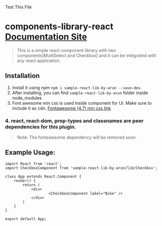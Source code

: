 Test This File

# components-library-react [Documentation Site](https://arun-ravichandran-1101.netlify.app/)

> This is a simple react component library with two components[MultiSelect and Checkbox] and it can be integrated with any react application.
## Installation
1. Install it using npm `npm i sample-react-lib-by-arun --save-dev`.
2. After installing, you can find `sample-react-lib-by-arun` folder inside node_modules
3. Font awesome min css is used inside component for UI. Make sure to include it as cdn.
	[Fontawesome (4.7) min css link](https://cdnjs.cloudflare.com/ajax/libs/font-awesome/4.7.0/css/font-awesome.min.css)
### 4. react, react-dom, prop-types and classnames are peer dependencies for this plugin. 
> Note: The fontawesome dependency will be removed soon. 


## Example Usage:
```
import React from 'react';
import CheckboxComponent from 'sample-react-lib-by-arun/lib/Checkbox';

class App extends React.Component {
	render() {
		return (
			<div>
					<CheckboxComponent label="Bike" />
			</div>
		)
	}
}

export default App;
```
